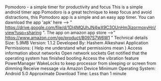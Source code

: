 Pomodoro - a simple timer for productivity and focus
This is a simple android timer app
Pomodoro is a great technique to keep focus and avoid distractions, this Pomodoro app is a simple and an easy app timer.                                                         You can dawnload the app 'apk' here --> " https://drive.google.com/file/d/1Dl4MQUhJN4wX9C3OUnHm3jzormoxyHri/view?usp=sharing ".                                                   The app on amazon app store -->" https://www.amazon.com/gp/product/B097S7W6W1 "                                                                                                      Technical details
Size: 5.9MB
Version: 1.1.2
Developed By: Hashem Alkeshawi
Application Permissions: ( Help me understand what permissions mean )
Access information about networks
Open network sockets
Get notified that the operating system has finished booting
Access the vibration feature
PowerManager WakeLocks to keep processor from sleeping or screen from dimming
Receive message via Amazon Device
Minimum Operating System: Android 5.0
Approximate Download Time: Less than 1 minute
